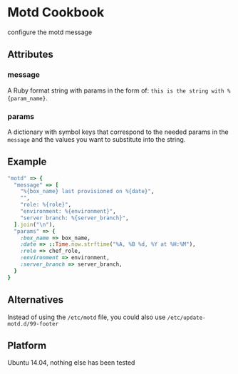 # Motd Cookbook

configure the motd message

## Attributes

### message

A Ruby format string with params in the form of: `this is the string with %{param_name}`.

### params

A dictionary with symbol keys that correspond to the needed params in the `message` and the values you want to substitute into the string.


## Example

```ruby
"motd" => {
  "message" => [
    "%{box_name} last provisioned on %{date}",
    "",
    "role: %{role}",
    "environment: %{environment}",
    "server branch: %{server_branch}",
  ].join("\n"),
  "params" => {
    :box_name => box_name,
    :date => ::Time.now.strftime("%A, %B %d, %Y at %H:%M"),
    :role => chef_role,
    :environment => environment,
    :server_branch => server_branch,
  }
}
```

## Alternatives

Instead of using the `/etc/motd` file, you could also use `/etc/update-motd.d/99-footer`


## Platform

Ubuntu 14.04, nothing else has been tested

